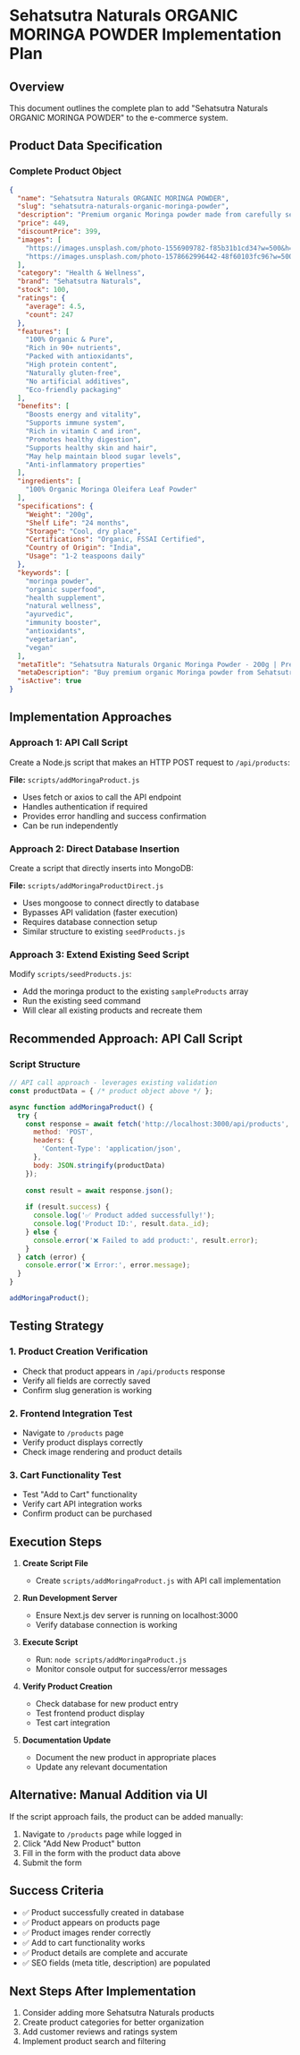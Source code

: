 # Sehatsutra Naturals ORGANIC MORINGA POWDER Implementation Plan

## Overview
This document outlines the complete plan to add "Sehatsutra Naturals ORGANIC MORINGA POWDER" to the e-commerce system.

## Product Data Specification

### Complete Product Object
```json
{
  "name": "Sehatsutra Naturals ORGANIC MORINGA POWDER",
  "slug": "sehatsutra-naturals-organic-moringa-powder",
  "description": "Premium organic Moringa powder made from carefully selected Moringa oleifera leaves. Rich in vitamins, minerals, and antioxidants, this superfood powder supports overall wellness, boosts energy levels, and provides essential nutrients for daily health. Sustainably sourced and traditionally processed to retain maximum nutritional value.",
  "price": 449,
  "discountPrice": 399,
  "images": [
    "https://images.unsplash.com/photo-1556909782-f85b31b1cd34?w=500&h=500&fit=crop",
    "https://images.unsplash.com/photo-1578662996442-48f60103fc96?w=500&h=500&fit=crop"
  ],
  "category": "Health & Wellness",
  "brand": "Sehatsutra Naturals",
  "stock": 100,
  "ratings": {
    "average": 4.5,
    "count": 247
  },
  "features": [
    "100% Organic & Pure",
    "Rich in 90+ nutrients",
    "Packed with antioxidants",
    "High protein content",
    "Naturally gluten-free",
    "No artificial additives",
    "Eco-friendly packaging"
  ],
  "benefits": [
    "Boosts energy and vitality",
    "Supports immune system",
    "Rich in vitamin C and iron",
    "Promotes healthy digestion",
    "Supports healthy skin and hair",
    "May help maintain blood sugar levels",
    "Anti-inflammatory properties"
  ],
  "ingredients": [
    "100% Organic Moringa Oleifera Leaf Powder"
  ],
  "specifications": {
    "Weight": "200g",
    "Shelf Life": "24 months",
    "Storage": "Cool, dry place",
    "Certifications": "Organic, FSSAI Certified",
    "Country of Origin": "India",
    "Usage": "1-2 teaspoons daily"
  },
  "keywords": [
    "moringa powder",
    "organic superfood",
    "health supplement",
    "natural wellness",
    "ayurvedic",
    "immunity booster",
    "antioxidants",
    "vegetarian",
    "vegan"
  ],
  "metaTitle": "Sehatsutra Naturals Organic Moringa Powder - 200g | Premium Superfood",
  "metaDescription": "Buy premium organic Moringa powder from Sehatsutra Naturals. Rich in 90+ nutrients, boosts immunity & energy. 100% pure, FSSAI certified. Order online!",
  "isActive": true
}
```

## Implementation Approaches

### Approach 1: API Call Script
Create a Node.js script that makes an HTTP POST request to `/api/products`:

**File:** `scripts/addMoringaProduct.js`
- Uses fetch or axios to call the API endpoint
- Handles authentication if required
- Provides error handling and success confirmation
- Can be run independently

### Approach 2: Direct Database Insertion
Create a script that directly inserts into MongoDB:

**File:** `scripts/addMoringaProductDirect.js`
- Uses mongoose to connect directly to database
- Bypasses API validation (faster execution)
- Requires database connection setup
- Similar structure to existing `seedProducts.js`

### Approach 3: Extend Existing Seed Script
Modify `scripts/seedProducts.js`:
- Add the moringa product to the existing `sampleProducts` array
- Run the existing seed command
- Will clear all existing products and recreate them

## Recommended Approach: API Call Script

### Script Structure
```javascript
// API call approach - leverages existing validation
const productData = { /* product object above */ };

async function addMoringaProduct() {
  try {
    const response = await fetch('http://localhost:3000/api/products', {
      method: 'POST',
      headers: {
        'Content-Type': 'application/json',
      },
      body: JSON.stringify(productData)
    });
    
    const result = await response.json();
    
    if (result.success) {
      console.log('✅ Product added successfully!');
      console.log('Product ID:', result.data._id);
    } else {
      console.error('❌ Failed to add product:', result.error);
    }
  } catch (error) {
    console.error('❌ Error:', error.message);
  }
}

addMoringaProduct();
```

## Testing Strategy

### 1. Product Creation Verification
- Check that product appears in `/api/products` response
- Verify all fields are correctly saved
- Confirm slug generation is working

### 2. Frontend Integration Test  
- Navigate to `/products` page
- Verify product displays correctly
- Check image rendering and product details

### 3. Cart Functionality Test
- Test "Add to Cart" functionality
- Verify cart API integration works
- Confirm product can be purchased

## Execution Steps

1. **Create Script File**
   - Create `scripts/addMoringaProduct.js` with API call implementation
   
2. **Run Development Server**
   - Ensure Next.js dev server is running on localhost:3000
   - Verify database connection is working

3. **Execute Script**
   - Run: `node scripts/addMoringaProduct.js`
   - Monitor console output for success/error messages

4. **Verify Product Creation**
   - Check database for new product entry
   - Test frontend product display
   - Test cart integration

5. **Documentation Update**
   - Document the new product in appropriate places
   - Update any relevant documentation

## Alternative: Manual Addition via UI

If the script approach fails, the product can be added manually:

1. Navigate to `/products` page while logged in
2. Click "Add New Product" button
3. Fill in the form with the product data above
4. Submit the form

## Success Criteria

- ✅ Product successfully created in database
- ✅ Product appears on products page
- ✅ Product images render correctly
- ✅ Add to cart functionality works
- ✅ Product details are complete and accurate
- ✅ SEO fields (meta title, description) are populated

## Next Steps After Implementation

1. Consider adding more Sehatsutra Naturals products
2. Create product categories for better organization
3. Add customer reviews and ratings system
4. Implement product search and filtering